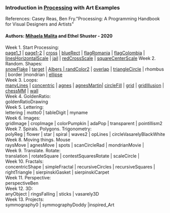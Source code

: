 <h3>Introduction in <a href="https://processing.org">Processing</a> with Art Examples</h3>
References: Casey Reas, Ben Fry."Processing: A Programming Handbook for Visual Designers and Artists" <br>
<h4>Authors: <a href="https://ypologist.com/mmalita17/HOMEPAGE/culProcessing/index.html">Mihaela Malita</a> and Ethel Shuster - 2020 </h4>
 Week 1. Start Processing: <br>
<a href="page1_1.jpg">page1_1</a> | <a href="page1_2.jpg">page1-2</a>  | <a href="cross.jpg">cross</a>  | 
<a href="blueRect.jpg">blueRect</a>  | 
 <a href="flagRomania.jpg">flagRomania</a>  | <a href="flagColombia.jpg">flagColombia</a>  | 
 <a href="linesHorizontalScale.jpg">linesHorizontalScale</a>  | 
 <a href="jail.jpg">jail</a> | <a href="redCrossScale.jpg">redCrossScale</a>  |  <a href="squareCenterScale.jpg">squareCenterScale</a> 
  Week 2. Random. Shapes: <br>
 <a href="flagRomania.jpg">snowFlake</a>  |  <a href="flagRomania.jpg">target</a>  |  <a href="flagRomania.jpg">Albers |  <a href="flagRomania.jpg">randColor2</a>  |  <a href="flagRomania.jpg">overlap</a>  | <a href="flagRomania.jpg">triangleCircle</a>  | rhombus</a>  | border</a>  |mondrian</a>  | <a href="flagRomania.jpg">ellipse</a>  <br>
  Week 3. Loops: <br>
 <a href="flagRomania.jpg">manyLines</a> |  <a href="flagRomania.jpg">concentric</a> |  <a href="flagRomania.jpg">agnes</a> |  <a href="flagRomania.jpg">agnesMartin</a>|  <a href="flagRomania.jpg">circleFill</a> |  <a href="flagRomania.jpg">grid</a> |  <a href="flagRomania.jpg">gridIllusion</a> |  <a href="flagRomania.jpg">chessMM</a> |  <a href="flagRomania.jpg">wall</a> <br>
  Week 4. GoldenRatio:  <br>
goldenRatioDrawing <br>
  Week 5. Lettering: <br>
lettering | motto0 | tableDigit | myname  <br>
  Week 6. Images: <br>
gridImage | cropImage | colorPumpkin | adaPop | transparent | pointillism2 <br>
  Week 7. Spirals. Polygons. Trigonometry: <br>
polyReg | flower | star | spiral | waves2 | opLines | circleVasarelyBlackWhite <br>
  Week 8. Moving things. Mouse <br>
raysMove | agnesMove | spots | scanCircleRad | mondrianMovie | <br>
  Week 9. Translate. Rotate: <br>
translation | rotateSquare | contestSquaresRotate | scaleCircle | <br>
  Week 10. Fractals: <br>
concentricShape | simpleFractal | recursiveCircles | recursiveSquares | rightTriangle | sierpinskiGasket | sierpinskiCarpet <br>
  Week 11. Perspective: <br>
perspectiveBen <br>
 Week 12. 3D: <br>
anyObject | ringsFalling | sticks | vasarely3D <br> 
Week 13. Projects: <br>
symmography0 | symmographyDoddy |inspired_Art <br>

